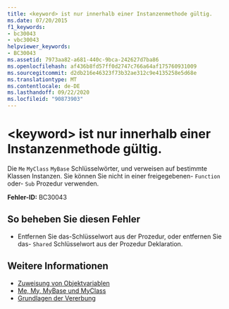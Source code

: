 ```yaml
---
title: <keyword> ist nur innerhalb einer Instanzenmethode gültig.
ms.date: 07/20/2015
f1_keywords:
- bc30043
- vbc30043
helpviewer_keywords:
- BC30043
ms.assetid: 7973aa82-a681-440c-9bca-242627d7ba86
ms.openlocfilehash: af436b8fd57ff0d2747c766a64af175760931009
ms.sourcegitcommit: d2db216e46323f73b32ae312c9e4135258e5d68e
ms.translationtype: MT
ms.contentlocale: de-DE
ms.lasthandoff: 09/22/2020
ms.locfileid: "90873903"
---
```

# <a name="keyword-is-valid-only-within-an-instance-method"></a>\<keyword> ist nur innerhalb einer Instanzenmethode gültig.

Die `Me` `MyClass` `MyBase` Schlüsselwörter, und verweisen auf bestimmte Klassen Instanzen. Sie können Sie nicht in einer freigegebenen- `Function` oder- `Sub` Prozedur verwenden.  
  
 **Fehler-ID:** BC30043  
  
## <a name="to-correct-this-error"></a>So beheben Sie diesen Fehler  
  
- Entfernen Sie das-Schlüsselwort aus der Prozedur, oder entfernen Sie das- `Shared` Schlüsselwort aus der Prozedur Deklaration.  
  
## <a name="see-also"></a>Weitere Informationen

- [Zuweisung von Objektvariablen](../../programming-guide/language-features/variables/object-variable-assignment.md)
- [Me, My, MyBase und MyClass](../../programming-guide/program-structure/me-my-mybase-and-myclass.md)
- [Grundlagen der Vererbung](../../programming-guide/language-features/objects-and-classes/inheritance-basics.md)
